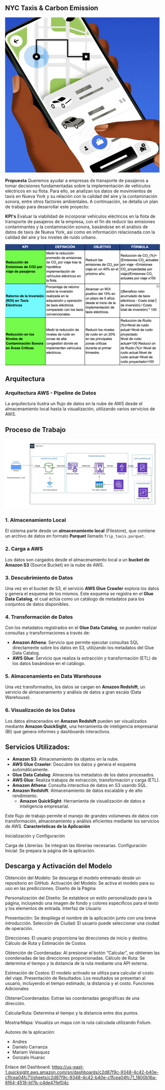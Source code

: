 
## ****NYC Taxis & Carbon Emission**** 

![enter image description here](./image/Screenshot%202024-09-24%20at%2022.13.51.png)

**Propuesta**
Queremos ayudar a empresas de transporte de pasajeros a tomar decisiones fundamentadas sobre la implementación de vehículos eléctricos en su flota. Para ello, se analizan los datos de movimientos de taxis en Nueva York y su relación con la calidad del aire y la contaminación sonora, entre otros factores ambientales. A continuación, se detalla un plan de trabajo para desarrollar este proyecto:

**KPI's** Evaluar la viabilidad de incorporar vehículos eléctricos en la flota de transporte de pasajeros de la empresa, con el fin de reducir las emisiones contaminantes y la contaminación sonora, basándose en el análisis de datos de taxis de Nueva York, así como en información relacionada con la calidad del aire y los niveles de ruido urbano.

![enter image description here](./image/Screenshot%202024-09-25%20at%2014.49.50.png)

## Arquitectura

### Arquitectura AWS - Pipeline de Datos
La arquitectura ilustra un flujo de datos en la nube de AWS desde el almacenamiento local hasta la visualización, utilizando varios servicios de AWS.

## Proceso de Trabajo

![enter image description here](./image/WhatsApp%20Image%202024-09-20%20at%2015.49.12.jpeg)

### 1. Almacenamiento Local
El sistema parte desde un **almacenamiento local** (Filestore), que contiene un archivo de datos en formato **Parquet** llamado `Trip_taxis.parquet`.

### 2. Carga a AWS
Los datos son cargados desde el almacenamiento local a un **bucket de Amazon S3** (Source Bucket) en la nube de AWS.

### 3. Descubrimiento de Datos
Una vez en el bucket de S3, el servicio **AWS Glue Crawler** explora los datos y genera el esquema de los mismos. Este esquema se registra en el **Glue Data Catalog**, el cual actúa como un catálogo de metadatos para los conjuntos de datos disponibles.

### 4. Transformación de Datos
Con los metadatos registrados en el **Glue Data Catalog**, se pueden realizar consultas y transformaciones a través de:
- **Amazon Athena**: Servicio que permite ejecutar consultas SQL directamente sobre los datos en S3, utilizando los metadatos del Glue Data Catalog.
- **AWS Glue**: Servicio que realiza la extracción y transformación (ETL) de los datos basándose en el catálogo.

### 5. Almacenamiento en Data Warehouse
Una vez transformados, los datos se cargan en **Amazon Redshift**, un servicio de almacenamiento y análisis de datos a gran escala (Data Warehouse).

### 6. Visualización de los Datos
Los datos almacenados en **Amazon Redshift** pueden ser visualizados mediante **Amazon QuickSight**, una herramienta de inteligencia empresarial (BI) que genera informes y dashboards interactivos.

## Servicios Utilizados:

- **Amazon S3**: Almacenamiento de objetos en la nube.
- **AWS Glue Crawler**: Descubre los datos y genera el esquema automáticamente.
- **Glue Data Catalog**: Almacena los metadatos de los datos procesados.
- **AWS Glue**: Realiza trabajos de extracción, transformación y carga (ETL).
- **Amazon Athena**: Consulta interactiva de datos en S3 usando SQL.
- **Amazon Redshift**: Almacenamiento de datos escalable y de alto rendimiento.
    - **Amazon QuickSight**: Herramienta de visualización de datos e inteligencia empresarial.

Este flujo de trabajo permite el manejo de grandes volúmenes de datos con transformación, almacenamiento y análisis eficientes mediante los servicios de AWS.
**Características de la Aplicación**

Inicialización y Configuración

Carga de Librerías: Se integran las librerías necesarias.
Configuración Inicial: Se prepara la página de la aplicación.

## Descarga y Activación del Modelo

Obtención del Modelo: Se descarga el modelo entrenado desde un repositorio en GitHub.
Activación del Modelo: Se activa el modelo para su uso en las predicciones.
Diseño de la Página

Personalización del Diseño: Se establece un estilo personalizado para la página, incluyendo una imagen de fondo y colores específicos para el texto y los elementos de entrada.
Interfaz de Usuario

Presentación: Se despliega el nombre de la aplicación junto con una breve introducción.
Selección de Ciudad: El usuario puede seleccionar una ciudad de operación.

Direcciones: El usuario proporciona las direcciones de inicio y destino.
Cálculo de Ruta y Estimación de Costos

Obtención de Coordenadas: Al presionar el botón “Calcular”, se obtienen las coordenadas de las direcciones proporcionadas.
Cálculo de Ruta: Se determina el tiempo y la distancia de la ruta mediante una API externa.

Estimación de Costos: El modelo activado se utiliza para calcular el costo del viaje.
Presentación de Resultados: Los resultados se presentan al usuario, incluyendo el tiempo estimado, la distancia y el costo.
Funciones Adicionales

ObtenerCoordenadas: Extrae las coordenadas geográficas de una dirección.

CalcularRuta: Determina el tiempo y la distancia entre dos puntos.

MostrarMapa: Visualiza un mapa con la ruta calculada utilizando Folium.


Autores de la aplicación:
- Andres 
- Danielo Carranza
- Mariam Velasquez
- Gonzalo Huarac

Enlace del Dashboard:
https://us-east-1.quicksight.aws.amazon.com/sn/dashboards/c2d87f9c-9348-4c42-b40e-c1fcea04fc71/sheets/c2d87f9c-9348-4c42-b40e-c1fcea04fc71_1800b16a-6f64-4519-bf7b-c4de47fef04c

                                
